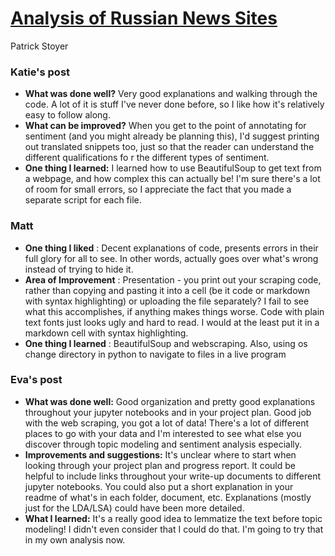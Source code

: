 # [Analysis of Russian News Sites](https://github.com/Data-Science-for-Linguists-2019/Sentiment-Analysis-of-Russian-Language-News)
Patrick Stoyer

### Katie's post

- **What was done well?** Very good explanations and walking through the code. A lot of it is stuff I've never done before, so I like how it's relatively easy to follow along.
- **What can be improved?** When you get to the point of annotating for sentiment (and you might already be planning this), I'd suggest printing out translated snippets too, just so that the reader can understand the different qualifications fo r the different types of sentiment.
- **One thing I learned:** I learned how to use BeautifulSoup to get text from a webpage, and how complex this can actually be! I'm sure there's a lot of room for small errors, so I appreciate the fact that you made a separate script for each file.

### Matt
* __One thing I liked__ : Decent explanations of code, presents errors in their full glory for all to see. In other words, actually goes over what's wrong instead of trying to hide it.
* __Area of Improvement__ : Presentation - you print out your scraping code, rather than copying and pasting it into a cell (be it code or markdown with syntax highlighting) or uploading the file separately? I fail to see what this accomplishes, if anything makes things worse. Code with plain text fonts just looks ugly and hard to read. I would at the least put it in a markdown cell with syntax highlighting.
* __One thing I learned__ : BeautifulSoup and webscraping. Also, using os change directory in python to navigate to files in a live program

### Eva's post
- __What was done well:__ Good organization and pretty good explanations throughout your jupyter notebooks and in your project plan. Good job with the web scraping, you got a lot of data! There's a lot of different places to go with your data and I'm interested to see what else you discover through topic modeling and sentiment analysis especially.
- __Improvements and suggestions:__ It's unclear where to start when looking through your project plan and progress report. It could be helpful to include links throughout your write-up documents to  different jupyter notebooks. You could also put a short explanation in your readme of what's in each folder, document, etc. Explanations (mostly just for the LDA/LSA) could have been more detailed.
- __What I learned:__ It's a really good idea to lemmatize the text before topic modeling! I didn't even consider that I could do that. I'm going to try that in my own analysis now.
